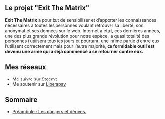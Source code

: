 
## Le projet "Exit The Matrix"

**Exit The Matrix** a pour but de sensibiliser et d’apporter les connaissances nécessaires à toutes les personnes voulant retrouver sa liberté, son anonymat et ses données sur le web.
Internet a était, ces dernières années, une des plus grande révolution pour notre espèce, la quasi totalité des personnes l’utilisent tous les jours et pourtant, une infime partie d’entre eux l’utilisent correctement mais pour l’autre majorité, **ce formidable outil est devenu une arme qui a déjà commencé a se retourner contre eux.**

## Mes réseaux
 - Me suivre sur Steemit
 - Me soutenir sur [Liberapay](https://liberapay.com/The-Merovingian) 

## Sommaire
- [Préambule : Les dangers et dérives.](https://the-mer0vingian.github.io/exit-the-matrix/dangers-et-derives)

